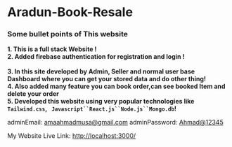 # Aradun-Book-Resale

### Some bullet points of This website

**1. This is a full stack Website !** <br>
**2. Added firebase authentication for registration and login !** <br>  
**3. In this site developed by Admin, Seller and normal user base Dashboard where you can get your stored data and do other thing!**  
**4. Also added many feature you can book order,can see booked Item and delete your order** <br>
**5. Developed this website using very popular technologies like `Tailwind.css`, ` Javascript``React.js``Node.js``Mongo.db`!** <br>

adminEmail: <amaahmadmusa@gmail.com>
adminPassword: <Ahmad@12345>

My Website Live Link: [http://localhost:3000/](http://localhost:3000/)

